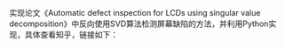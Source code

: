 实现论文《Automatic defect inspection for LCDs using singular value decomposition》中反向使用SVD算法检测屏幕缺陷的方法，并利用Python实现，具体查看知乎，链接如下：
